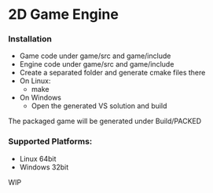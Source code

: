 # 2D Game Engine

### Installation
  - Game code under game/src and game/include
  - Engine code under game/src and game/include
  - Create a separated folder and generate cmake files there
  - On Linux:
    - make
  - On Windows
    - Open the generated VS solution and build

The packaged game will be generated under Build/PACKED

### Supported Platforms:
  - Linux 64bit
  - Windows 32bit

WIP

